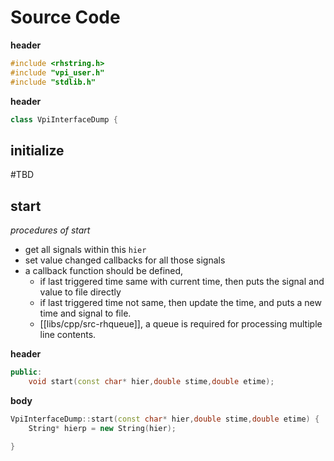 # Source Code
**header**
```cpp
#include <rhstring.h>
#include "vpi_user.h"
#include "stdlib.h"


```

**header**
```cpp
class VpiInterfaceDump {
```

## initialize
#TBD 

## start
*procedures of start*
- get all signals within this `hier`
- set value changed callbacks for all those signals
- a callback function should be defined,
	- if last triggered time same with current time, then puts the signal and value to file directly
	- if last triggered time not same, then update the time, and puts a new time and signal to file.
	- [[libs/cpp/src-rhqueue]], a queue is required for processing multiple line contents.

**header**
```cpp
public:
	void start(const char* hier,double stime,double etime);
```
**body**
```cpp
VpiInterfaceDump::start(const char* hier,double stime,double etime) {
	String* hierp = new String(hier);
	
}
```